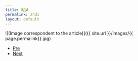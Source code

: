 ```yaml
---
title: ЖДИ
permalink: zhdi
layout: default
---
```



![(Image correspondent to the article)]({{ site.url }}/images/{{ page.permalink}}.jpg)


+ [Pre](xxxx)
+ [Next](xxxx)
